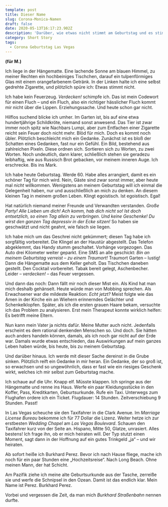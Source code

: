 ```yaml
---
template: post
title: Dieser Name
slug: Corona-Monica-Namen
draft: false
date: 2020-05-13T16:17:23.902Z
description: 'Darüber, wie etwas nicht stimmt am Geburtstag und es stimmend gemacht wird'
category: Short Story
tags:
  - Corona Geburtstag Las Vegas
---
```

**(für M.)**

Ich liege in der Hängematte. Eine lachende Sonne am blauen Himmel, zu meiner Rechten ein hochbeiniges Tischchen, darauf ein tulpenförmiges Glas mit einem orangefarbenem Getränk. In der Linken halte ich eine selbst gedrehte Zigarette, und plötzlich spüre ich: Etwas stimmt nicht.

Ich habe kein Feuerzeug. *Verdecken!* schimpfe ich. Das ist mein Codewort für einen Fluch – und ein Fluch, also ein richtiger hässlicher Fluch kommt mir nicht über die Lippen. Erziehungssache. Und heute schon gar nicht.

Hilflos suchend blicke ich umher. Im Garten ist, bis auf eine etwa hundertjährige Schildkröte, niemand sonst anwesend. Das Tier ist zwar immer noch spitz wie Nachbars Lumpi, aber zum Entfachen einer Zigarette reicht sein Feuer doch nicht mehr. Blöd für mich. Doch es kommt noch übler. Plötzlich beschleicht mich ein Gedanke. Zunächst ist es bloß der Schatten eines Gedanken, fast nur ein Gefühl. Ein Bild, bestehend aus zahlreichen Pixeln. Diese ordnen sich. Sortieren sich zu Worten, zu zwei Worten. Noch undeutlich, dann klarer, schließlich stehen sie geradezu leibhaftig, wie aus Russisch Brot gebacken, vor meinem inneren Auge. Ich erschrecke. Bis ins Mark.

Ich habe heute Geburtstag. Werde 60. Habe alles arrangiert, damit es ein schöner Tag für mich wird. Nein, Gäste sind zwar sonst immer, aber heute mal *nicht* willkommen. Wenigstens an meinem Geburtstag will ich einmal die Gelegenheit haben, nur und ausschließlich an mich zu denken. An diesem kleinen Tag in meinem großen Leben. Klingt egoistisch. Ist egoistisch. Egal!

Hat natürlich niemand meiner Freunde und Verwandten verstanden. *Große Party! Alle Lieben um dich! Ach komm, hab dich nicht so! Ist doch entsetzlich, so einen Tag allein zu verbringen. Und keine Geschenke! Du wirst den ganzen Tag depressiv in der Ecke sitzen!* So haben sie geschwätzt und nicht geahnt, wie falsch sie liegen. 

Ich habe mich um das Geschrei nicht gekümmert; diesen Tag habe ich sorgfältig vorbereitet. Die Klingel an der Haustür abgestellt. Das Telefon abgeklemmt, das Handy stumm geschaltet. Vorhänge vorgezogen. Das Auto drei Kilometer weiter geparkt. Eine SMS an alle geschickt: *Bin an meinem Geburtstag verreist – zu einem Traumort!* Traumort Garten – lustig! Dann die Hängematte aus dem Keller geholt. Das Tischchen daneben gestellt. Den Cocktail vorbereitet. Tabak bereit gelegt, Aschenbecher. Leider – *verdecken!* – das Feuer vergessen.

Und dann das noch: Dann fällt mir noch dieser Mist ein. Als Kind hat man mich deshalb gehänselt. Heute würde man von Mobbing sprechen. Als Erwachsener war die mildeste Reaktion: *Echt jetzt?* Meist folgte wie das Amen in der Kirche ein an Wiehern erinnerndes Gelächter und Schenkelklopfen. Später, als ich  die ersten grauen Haare bekam, versuchte ich das Problem zu analysieren. Erst mein Therapeut konnte wirklich helfen: Es betrifft meine Eltern.

Nun kann mein Vater ja nichts dafür. Meine Mutter auch nicht. Jedenfalls erscheint es dem rational denkenden Menschen so. Und doch. Sie hätten auch anders handeln können, damals, als ich noch gar nicht auf der Erde war. Damals wurde etwas entschieden, das Auswirkungen auf mein ganzes Leben haben würde, bis heute, bis zu meinem Geburtstag. 

Und darüber hinaus. Ich werde mit dieser Sache dereinst in die Grube sinken. Plötzlich reift ein Gedanke in mir heran. Ein Gedanke, der so groß ist, so erwachsen und so ungewöhnlich, dass er fast wie ein riesiges Geschenk wirkt, welches ich mir selbst zum Geburtstag mache.

Ich schaue auf die Uhr. Knapp elf. Müsste klappen. Ich springe aus der Hängematte und renne ins Haus. Werfe ein paar Kleidungsstücke in den Koffer, Pass, Kreditkarten, Geburtsurkunde. Rufe ein Taxi. Unterwegs zum Flughafen ordere ich ein Ticket. Flugdauer: 14 Stunden. Zeitverschiebung 9 Stunden. Passt!

In Las Vegas scheuche sie den Taxifahrer in die Clark Avenue. Im *Marriage License Bureau* bekomme ich  für 77 Dollar die Lizenz. Weiter hetze ich zur erstbesten *Wedding Chapel* am *Las Vegas Boulevard*. Schauen den Taxifahrer kurz von der Seite an. Hispano, Mitte 50, Glatze, unrasiert. Alles bestens! Ich frage ihn, ob er mich heiraten will. Der Typ stutzt einen Moment, sagt dann in der Hoffnung auf ein gutes Trinkgeld „ja“ – und wir heiraten. 

Ab sofort heiße ich Burkhard Perez. Bevor ich nach Hause fliege, mache ich noch für ein paar Stunden eine „Hochzeitsreise“. Nach Long Beach. Ohne meinen Mann, der hat Schicht. 

Am Pazifik ziehe ich meine alte Geburtsurkunde aus der Tasche, zerreiße sie und werfe die Schnipsel in den Ozean. Damit ist das endlich klar. Mein Name ist Perez. Burkhard Perez. 

Vorbei und vergessen die Zeit, da man mich *Burkhard Straßenbahn* nennen durfte.